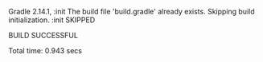 Gradle 2.14.1, :init
The build file 'build.gradle' already exists. Skipping build initialization.
:init SKIPPED

BUILD SUCCESSFUL

Total time: 0.943 secs
